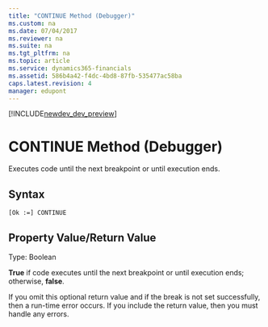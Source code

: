 ```yaml
---
title: "CONTINUE Method (Debugger)"
ms.custom: na
ms.date: 07/04/2017
ms.reviewer: na
ms.suite: na
ms.tgt_pltfrm: na
ms.topic: article
ms.service: dynamics365-financials
ms.assetid: 586b4a42-f4dc-4bd8-87fb-535477ac58ba
caps.latest.revision: 4
manager: edupont
---
```


[!INCLUDE[newdev_dev_preview](../includes/newdev_dev_preview.md)]

# CONTINUE Method (Debugger)
Executes code until the next breakpoint or until execution ends.  
  
## Syntax  
  
```  
[Ok :=] CONTINUE   
```  
  
## Property Value/Return Value  
 Type: Boolean  
  
 **True** if code executes until the next breakpoint or until execution ends; otherwise, **false**.  
  
 If you omit this optional return value and if the break is not set successfully, then a run-time error occurs. If you include the return value, then you must handle any errors.  
<!--  
## See Also  
 [Breakpoints](Breakpoints.md) -->